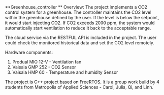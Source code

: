 **Greenhouse_controller 
**
Overview:
The project implements a CO2 control system for a greenhouse. 
The controller maintains the CO2 level within the greenhouse defined by the user. If the level is below the setpoint, it would start injecting CO2. If CO2 exceeds 2000 ppm, the system would automatically start ventilation to reduce it back to the acceptable range. 

The cloud service via the RESTFUL API is included in the project. The user could check the monitored historical data and set the CO2 level remotely. 

Hardware components:
1. Produal MIO 12-V - Ventilation fan
2. Vaisala GMP 252 - CO2 Sensor
3. Vaisala HMP 60 - Temperature and humidity Sensor

The project is C++ project based on FreeRTOS. It is a group work build by 4 students from Metropolia of Applied Sciences - Carol, Julia, Qi, and Linh.
